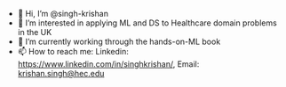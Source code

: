 - 👋 Hi, I’m @singh-krishan
- 👀 I’m interested in applying ML and DS to Healthcare domain problems in the UK
- 🌱 I’m currently working through the hands-on-ML book
- 📫 How to reach me: Linkedin: https://www.linkedin.com/in/singhkrishan/, Email: krishan.singh@hec.edu

<!---
singh-krishan/singh-krishan is a ✨ special ✨ repository because its `README.md` (this file) appears on your GitHub profile.
You can click the Preview link to take a look at your changes.
--->
